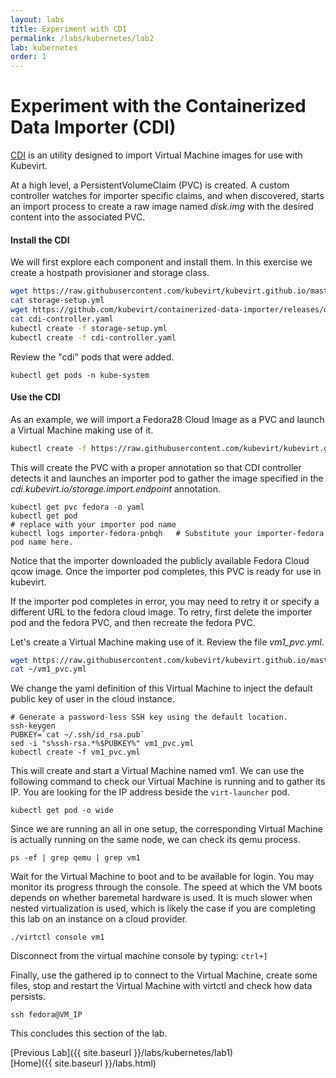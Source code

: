 ```yaml
---
layout: labs
title: Experiment with CDI
permalink: /labs/kubernetes/lab2
lab: kubernetes
order: 1
---
```


# Experiment with the Containerized Data Importer (CDI)

[CDI](https://github.com/kubevirt/containerized-data-importer) is an utility designed to import Virtual Machine images for use with Kubevirt.

At a high level, a PersistentVolumeClaim (PVC) is created. A custom controller watches for importer specific claims, and when discovered, starts an import process to create a raw image named *disk.img* with the desired content into the associated PVC.

#### Install the CDI

We will first explore each component and install them. In this exercise we create a hostpath provisioner and storage class.

```bash
wget https://raw.githubusercontent.com/kubevirt/kubevirt.github.io/master/labs/manifests/storage-setup.yml
cat storage-setup.yml
wget https://github.com/kubevirt/containerized-data-importer/releases/download/v1.2.0/cdi-controller.yaml
cat cdi-controller.yaml
kubectl create -f storage-setup.yml
kubectl create -f cdi-controller.yaml
```

Review the "cdi" pods that were added.

```
kubectl get pods -n kube-system
```

#### Use the CDI

As an example, we will import a Fedora28 Cloud Image as a PVC and launch a Virtual Machine making use of it.

```bash
kubectl create -f https://raw.githubusercontent.com/kubevirt/kubevirt.github.io/master/labs/manifests/pvc_fedora.yml
```

This will create the PVC with a proper annotation so that CDI controller detects it and launches an importer pod to gather the image specified in the *cdi.kubevirt.io/storage.import.endpoint* annotation.

```
kubectl get pvc fedora -o yaml
kubectl get pod
# replace with your importer pod name
kubectl logs importer-fedora-pnbqh   # Substitute your importer-fedora pod name here.
```

Notice that the importer downloaded the publicly available Fedora Cloud qcow image. Once the importer pod completes, this PVC is ready for use in kubevirt.

If the importer pod completes in error, you may need to retry it or specify a different URL to the fedora cloud image. To retry, first delete the importer pod and the fedora PVC, and then recreate the fedora PVC.

Let's create a Virtual Machine making use of it. Review the file *vm1_pvc.yml*.

```bash
wget https://raw.githubusercontent.com/kubevirt/kubevirt.github.io/master/labs/manifests/vm1_pvc.yml
cat ~/vm1_pvc.yml
```

We change the yaml definition of this Virtual Machine to inject the default public key of user in the cloud instance.

```
# Generate a password-less SSH key using the default location.
ssh-keygen
PUBKEY=`cat ~/.ssh/id_rsa.pub`
sed -i "s%ssh-rsa.*%$PUBKEY%" vm1_pvc.yml
kubectl create -f vm1_pvc.yml
```

This will create and start a Virtual Machine named vm1. We can use the following command to check our Virtual Machine is running and to gather its IP. You are looking for the IP address beside the `virt-launcher` pod.

```
kubectl get pod -o wide
```

Since we are running an all in one setup, the corresponding Virtual Machine is actually running on the same node, we can check its qemu process.

```
ps -ef | grep qemu | grep vm1
```

Wait for the Virtual Machine to boot and to be available for login. You may monitor its progress through the console. The speed at which the VM boots depends on whether baremetal hardware is used. It is much slower when nested virtualization is used, which is likely the case if you are completing this lab on an instance on a cloud provider.

```
./virtctl console vm1
```

Disconnect from the virtual machine console by typing: `ctrl+]`

Finally, use the gathered ip to connect to the Virtual Machine, create some files, stop and restart the Virtual Machine with virtctl and check how data persists.

```
ssh fedora@VM_IP
```

This concludes this section of the lab.

[Previous Lab]({{ site.baseurl }}/labs/kubernetes/lab1)\
[Home]({{ site.baseurl }}/labs.html)

